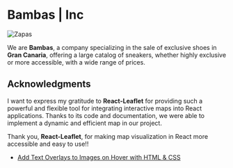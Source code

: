 # Bambas | Inc

![Zapas](https://www.sneakersmagazine.es/wp-content/uploads/2024/05/travis4.png)


We are **Bambas**, a company specializing in the sale of exclusive shoes in **Gran Canaria**, offering a large catalog of sneakers, whether highly exclusive or more accessible, with a wide range of prices.

## Acknowledgments
I want to express my gratitude to **React-Leaflet** for providing such a powerful and flexible tool for integrating interactive maps into React applications. Thanks to its code and documentation, we were able to implement a dynamic and efficient map in our project.  

 Thank you, **React-Leaflet**, for making map visualization in React more accessible and easy to use!! 

- [Add Text Overlays to Images on Hover with HTML & CSS](https://react-leaflet.js.org/)
